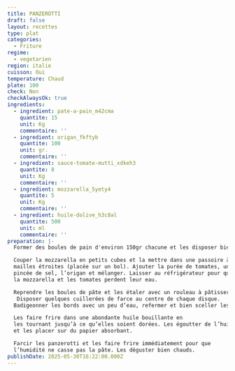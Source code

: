 ```yaml
---
title: PANZEROTTI
draft: false
layout: recettes
type: plat
categories:
  - Friture
regime:
  - vegetarien
region: italie
cuisson: Oui
temperature: Chaud
plate: 100
check: Non
checkAlwaysOk: true
ingredients:
  - ingredient: pate-a-pain_m42cma
    quantite: 15
    unit: Kg
    commentaire: ''
  - ingredient: origan_fkftyb
    quantite: 100
    unit: gr.
    commentaire: ''
  - ingredient: sauce-tomate-mutti_xdkeh3
    quantite: 8
    unit: Kg
    commentaire: ''
  - ingredient: mozzarella_5yety4
    quantite: 5
    unit: Kg
    commentaire: ''
  - ingredient: huile-dolive_h3c8al
    quantite: 500
    unit: ml
    commentaire: ''
preparation: |-
  Former des boules de pain d'environ 150gr chacune et les disposer bien espacées sur le plan de travail fariné. Laisser lever à nouveau jusqu’au double.

  Couper la mozzarella en petits cubes et la mettre dans une passoire à
  mailles étroites (placée sur un bol). Ajouter la purée de tomates, une
  pincée de sel, l’origan et mélanger. Laisser au réfrigérateur pour que
  la mozzarella et les tomates perdent leur eau.

  Reprendre les boules de pâte et les étaler avec un rouleau à pâtisserie.
   Disposer quelques cuillerées de farce au centre de chaque disque.
  Badigeonner les bords avec un peu d’eau, refermer et bien sceller les bords à l’aide d’une fourchette.

  Les faire frire dans une abondante huile bouillante en
  les tournant jusqu’à ce qu’elles soient dorées. Les égoutter de l’huile
  et les placer sur du papier absorbant.

  Farcir les panzerotti et les faire frire immédiatement pour que
  l’humidité ne casse pas la pâte. Les déguster bien chauds.
publishDate: 2025-05-30T16:22:00.000Z
---
```

